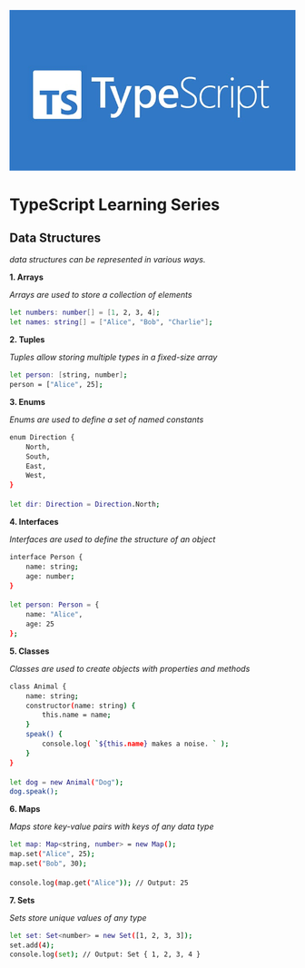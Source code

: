 ![TypeScript](images/image1.jpeg)
# TypeScript Learning Series

## Data Structures

*data structures can be represented in various ways.*


**1. Arrays**

*Arrays are used to store a collection of elements*

```bash
let numbers: number[] = [1, 2, 3, 4];
let names: string[] = ["Alice", "Bob", "Charlie"];
```

**2. Tuples**

*Tuples allow storing multiple types in a fixed-size array*

```bash
let person: [string, number];
person = ["Alice", 25];
```

**3. Enums**

*Enums are used to define a set of named constants*

```bash
enum Direction {
    North,
    South,
    East,
    West,
}

let dir: Direction = Direction.North;
```

**4. Interfaces**

*Interfaces are used to define the structure of an object*

```bash
interface Person {
    name: string;
    age: number;
}

let person: Person = {
    name: "Alice",
    age: 25
};
```

**5. Classes**

*Classes are used to create objects with properties and methods*

```bash
class Animal {
    name: string;
    constructor(name: string) {
        this.name = name;
    }
    speak() {
        console.log( `${this.name} makes a noise. ` );
    }
}

let dog = new Animal("Dog");
dog.speak();
```

**6. Maps**

*Maps store key-value pairs with keys of any data type*

```bash
let map: Map<string, number> = new Map();
map.set("Alice", 25);
map.set("Bob", 30);

console.log(map.get("Alice")); // Output: 25
```

**7. Sets**

*Sets store unique values of any type*

```bash
let set: Set<number> = new Set([1, 2, 3, 3]);
set.add(4);
console.log(set); // Output: Set { 1, 2, 3, 4 }
```
